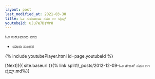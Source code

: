 ```yaml
---
layout: post
last_modified_at: 2021-03-30
title: ಓಂ ಸುರೂಪಾಯ ನಮಃ ೧೧ ಟೈಮ್ಸ್
youtubeId: uJu7e7DsWr8
---
```

 
 
 ಓಂ ಸುರೂಪಾಯ ನಮಃ  
 
 -  ಯಾರು ಸುಂದರ 
 
  
 
  
 
 
 
 
 
 


{% include youtubePlayer.html id=page.youtubeId %}
 
[Next]({{ site.baseurl }}{% link  split1/_posts/2012-12-09-ಓಂ ತೇಜಸ್ ನಮಃ ೧೧ ಟೈಮ್ಸ್.md%})
 

